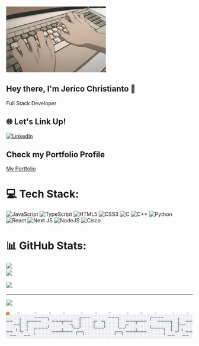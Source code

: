 ![](https://github.com/jerico-c/jerico-c/blob/main/keyboard.gif)

## Hey there, I'm Jerico Christianto 👋 
Full Stack Developer

## 🌐 Let's Link Up!
[![LinkedIn](https://img.shields.io/badge/LinkedIn-%230077B5.svg?logo=linkedin&logoColor=white)](https://www.linkedin.com/in/jerico-christianto) 

## Check my Portfolio Profile
[My Portfolio](https://jerico-portfolio.netlify.app)

# 💻 Tech Stack:
![JavaScript](https://img.shields.io/badge/javascript-%23323330.svg?style=for-the-badge&logo=javascript&logoColor=%23F7DF1E) ![TypeScript](https://img.shields.io/badge/typescript-%23007ACC.svg?style=for-the-badge&logo=typescript&logoColor=white)  ![HTML5](https://img.shields.io/badge/html5-%23E34F26.svg?style=for-the-badge&logo=html5&logoColor=white) ![CSS3](https://img.shields.io/badge/css3-%231572B6.svg?style=for-the-badge&logo=css3&logoColor=white) ![C](https://img.shields.io/badge/c-%2300599C.svg?style=for-the-badge&logo=c&logoColor=white) ![C++](https://img.shields.io/badge/c++-%2300599C.svg?style=for-the-badge&logo=c%2B%2B&logoColor=white) ![Python](https://img.shields.io/badge/python-3670A0?style=for-the-badge&logo=python&logoColor=ffdd54) ![React](https://img.shields.io/badge/react-%2320232a.svg?style=for-the-badge&logo=react&logoColor=%2361DAFB) ![Next JS](https://img.shields.io/badge/Next-black?style=for-the-badge&logo=next.js&logoColor=white) ![NodeJS](https://img.shields.io/badge/node.js-6DA55F?style=for-the-badge&logo=node.js&logoColor=white) ![Cisco](https://img.shields.io/badge/cisco-%23049fd9.svg?style=for-the-badge&logo=cisco&logoColor=black)
# 📊 GitHub Stats:
![](https://nirzak-streak-stats.vercel.app/?user=jerico-c&theme=ambient_gradient&hide_border=false)<br/>
![](https://github-readme-stats.vercel.app/api/top-langs/?username=jerico-c&theme=ambient_gradient&hide_border=false&include_all_commits=false&count_private=true&layout=compact)

![](https://komarev.com/ghpvc/?username=jerico-c&style=flat-square)

---
[![](https://visitcount.itsvg.in/api?id=jerico-c&icon=0&color=0)](https://visitcount.itsvg.in)

<picture>
  <source media="(prefers-color-scheme: dark)" srcset="https://raw.githubusercontent.com/jerico-c/jerico-c/output/pacman-contribution-graph-dark.svg">
  <source media="(prefers-color-scheme: light)" srcset="https://raw.githubusercontent.com/jerico-c/jerico-c/output/pacman-contribution-graph.svg">
  <img alt="pacman contribution graph" src="https://raw.githubusercontent.com/jerico-c/jerico-c/output/pacman-contribution-graph.svg">
</picture>
